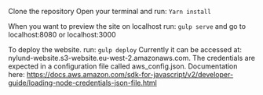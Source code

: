 Clone the repository
Open your terminal and run:
`Yarn install`

When you want to preview the site on localhost run:
`gulp serve`
and go to localhost:8080 or localhost:3000

To deploy the website. run:
`gulp deploy`
Currently it can be accessed at: nylund-website.s3-website.eu-west-2.amazonaws.com. The credentials are expected
in a configuration file called aws_config.json. Documentation here:
https://docs.aws.amazon.com/sdk-for-javascript/v2/developer-guide/loading-node-credentials-json-file.html
